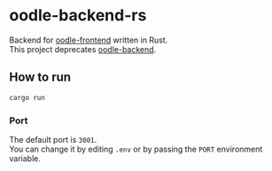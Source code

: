 # oodle-backend-rs
Backend for [oodle-frontend](https://github.com/meipp/oodle-frontend) written in Rust.  
This project deprecates [oodle-backend](https://github.com/meipp/oodle-backend).

## How to run
```bash
cargo run
```

### Port
The default port is `3001`.  
You can change it by editing `.env` or by passing the `PORT` environment variable.
